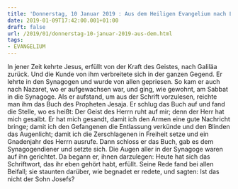 ```yaml
---
title: 'Donnerstag, 10 Januar 2019 : Aus dem Heiligen Evangelium nach Lukas - Lk 4,14-22a.'
date: 2019-01-09T17:42:00.001+01:00
draft: false
url: /2019/01/donnerstag-10-januar-2019-aus-dem.html
tags: 
- EVANGELIUM
---
```


In jener Zeit kehrte Jesus, erfüllt von der Kraft des Geistes, nach Galiläa zurück. Und die Kunde von ihm verbreitete sich in der ganzen Gegend. Er lehrte in den Synagogen und wurde von allen gepriesen. So kam er auch nach Nazaret, wo er aufgewachsen war, und ging, wie gewohnt, am Sabbat in die Synagoge. Als er aufstand, um aus der Schrift vorzulesen, reichte man ihm das Buch des Propheten Jesaja. Er schlug das Buch auf und fand die Stelle, wo es heißt: Der Geist des Herrn ruht auf mir; denn der Herr hat mich gesalbt. Er hat mich gesandt, damit ich den Armen eine gute Nachricht bringe; damit ich den Gefangenen die Entlassung verkünde und den Blinden das Augenlicht; damit ich die Zerschlagenen in Freiheit setze und ein Gnadenjahr des Herrn ausrufe. Dann schloss er das Buch, gab es dem Synagogendiener und setzte sich. Die Augen aller in der Synagoge waren auf ihn gerichtet. Da begann er, ihnen darzulegen: Heute hat sich das Schriftwort, das ihr eben gehört habt, erfüllt. Seine Rede fand bei allen Beifall; sie staunten darüber, wie begnadet er redete, und sagten: Ist das nicht der Sohn Josefs?